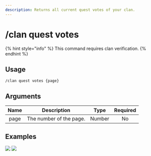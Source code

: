 ```yaml
---
description: Returns all current quest votes of your clan.
---
```


# /clan quest votes

{% hint style="info" %}
This command requires clan verification.
{% endhint %}

## Usage

```
/clan quest votes {page}
```

## Arguments

| Name | Description             | Type   | Required |
| :--: | :---------------------: | :----: | :------: |
| page | The number of the page. | Number | No       |

## Examples

![](https://forkman.vercel.app/_media/examples/clan/quest/votes-0.png)
![](https://forkman.vercel.app/_media/examples/clan/quest/votes-1.png)